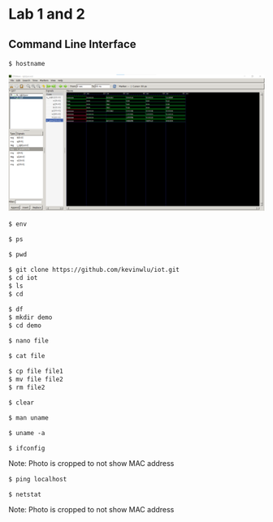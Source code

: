 # Lab 1 and 2

## Command Line Interface

```ssh
$ hostname
```
![This is an image](https://github.com/Arif12467/Digital-System-Design-AIA/blob/9870f82eba5dd37abdab60019408e596e0595fc4/Assignment-2/rgb2yuv_gtkwave.png)

```ssh
$ env
```
```ssh
$ ps
```

```ssh
$ pwd
```

```ssh
$ git clone https://github.com/kevinwlu/iot.git
$ cd iot
$ ls
$ cd
```

```ssh
$ df
$ mkdir demo
$ cd demo
```

```ssh
$ nano file
```


```ssh
$ cat file
```


```ssh
$ cp file file1
$ mv file file2
$ rm file2
```

```ssh
$ clear
```

```ssh
$ man uname
```

```ssh
$ uname -a
```

```ssh
$ ifconfig
```

Note: Photo is cropped to not show MAC address

```ssh
$ ping localhost
```

```ssh
$ netstat
```

Note: Photo is cropped to not show MAC address
